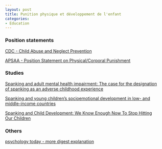 ```yaml
---
layout: post
title: Punition physique et développement de l'enfant
categories:
- Education
---
```

### Position statements

[CDC - Child Abuse and Neglect Prevention][3]

[APSAA - Position Statement on Physical/Corporal Punishment][4]

### Studies

[Spanking and adult mental health impairment: The case for the designation of spanking as an adverse childhood experience][1]

[Spanking and young children’s socioemotional development in low- and middle-income countries][2]

[Spanking and Child Development: We Know Enough Now To Stop Hitting Our Children][5]

### Others

[psychology today - more digest explanation][6]

[1]: https://www.sciencedirect.com/science/article/pii/S0145213417300145
[2]: https://www.sciencedirect.com/science/article/pii/S0145213418304095?via%3Dihub#bib0145
[3]: https://www.cdc.gov/violenceprevention/childabuseandneglect/index.html
[4]: http://www.apsa.org/sites/default/files/Position_Statement_Physical_Punishment_Updated.pdf
[5]: https://www.ncbi.nlm.nih.gov/pmc/articles/PMC3768154/
[6]: https://www.psychologytoday.com/intl/blog/great-kids-great-parents/201806/physical-punishment-and-violence
